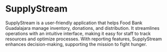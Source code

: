 # SupplyStream
SupplyStream is a user-friendly application that helps Food Bank Guadalajara manage inventory, donations, and distribution. It streamlines operations with an intuitive interface, making it easy for staff to track resources and optimize processes. With reporting features, SupplyStream enhances decision-making, supporting the mission to fight hunger.
